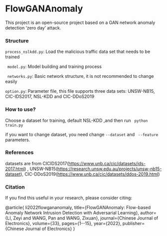 # FlowGANAnomaly
This project is an open-source project based on a GAN network anomaly detection ‘zero day’ attack.

### Structure
`process_nslkdd.py`: Load the malicious traffic data set that needs to be trained

` model.py`: Model building and training process

` networks.py`:  Basic network structure, it is not recommended to change easily

`option.py`: Parameter file, this file supports three data sets: UNSW-NB15, CIC-IDS2017, NSL-KDD and CIC-DDoS2019

### How to use?

Choose a dataset for training, default NSL-KDD ,and then run ` python train.py`

if you want to change dataset, you need  change `--dataset` and ` --feature` parameters.

### References

datasets are from CICIDS2017(https://www.unb.ca/cic/datasets/ids-2017.html) , 
UNSW-NB15(https://research.unsw.edu.au/projects/unsw-nb15-dataset), 
CIC-DDoS2019(https://www.unb.ca/cic/datasets/ddos-2019.html)

### Citation

If you find this useful in your research, please consider citing:

@article{
  li2022flowgananomaly,
  title={FlowGANAnomaly: Flow-based Anomaly Network Intrusion Detection with Adversarial Learning},
  author={LI, Zeyi and WANG, Pan and WANG, Zixuan},
  journal={Chinese Journal of Electronics},
  volume={33},
  pages={1--15},
  year={2022},
  publisher={Chinese Journal of Electronics}
}

